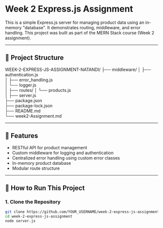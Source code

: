 # Week 2 Express.js Assignment

This is a simple Express.js server for managing product data using an in-memory "database". It demonstrates routing, middleware, and error handling. This project was built as part of the MERN Stack course (Week 2 assignment).

---

## 📁 Project Structure

WEEK-2-EXPRESS-JS-ASSIGNMENT-NATANDI/
├── middleware/
│   ├── authentication.js     
│   ├── error_handling.js       
│   └── logger.js               
│
├── routes/
│   └── products.js             
│
├── server.js                   
├── package.json                
├── package-lock.json           
├── README.md                   
└── week2-Assignment.md         

---

## 🧠 Features

- RESTful API for product management
- Custom middleware for logging and authentication
- Centralized error handling using custom error classes
- In-memory product database
- Modular route structure

---

## 🚀 How to Run This Project

### 1. Clone the Repository

```bash
git clone https://github.com/YOUR_USERNAME/week-2-express-js-assignment.git
cd week-2-express-js-assignment
node server.js
